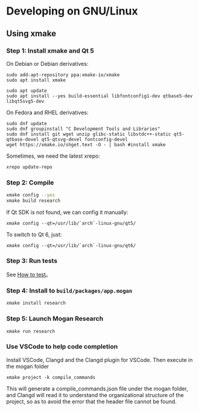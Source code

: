 # Developing on GNU/Linux
## Using xmake
### Step 1: Install xmake and Qt 5
On Debian or Debian derivatives:
```
sudo add-apt-repository ppa:xmake-io/xmake
sudo apt install xmake

sudo apt update
sudo apt install --yes build-essential libfontconfig1-dev qtbase5-dev libqt5svg5-dev
```

On Fedora and RHEL derivatives:
```
sudo dnf update
sudo dnf groupinstall "C Development Tools and Libraries"
sudo dnf install git wget unzip glibc-static libstdc++-static qt5-qtbase-devel qt5-qtsvg-devel fontconfig-devel
wget https://xmake.io/shget.text -O - | bash #install xmake
```

Sometimes, we need the latest xrepo:
``` bash
xrepo update-repo
```

### Step 2: Compile
``` bash
xmake config --yes
xmake build research
```

If Qt SDK is not found, we can config it manually:
```
xmake config --qt=/usr/lib/`arch`-linux-gnu/qt5/
```
To switch to Qt 6, just:
```
xmake config --qt=/usr/lib/`arch`-linux-gnu/qt6/
```

### Step 3: Run tests
See [How to test](Test.md)。

### Step 4: Install to `build/packages/app.mogan`
``` bash
xmake install research
```

### Step 5: Launch Mogan Research
``` bash
xmake run research
```

### Use VSCode to help code completion
Install VSCode, Clangd and the Clangd plugin for VSCode.
Then execute in the mogan folder
````
xmake project -k compile_commands
````
This will generate a compile_commands.json file under the mogan folder, and Clangd will read it to understand the organizational structure of the project, so as to avoid the error that the header file cannot be found.
